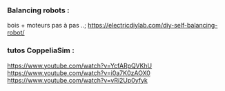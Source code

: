 
### Balancing robots :

bois + moteurs pas à pas ..; https://electricdiylab.com/diy-self-balancing-robot/

### tutos CoppeliaSim :

https://www.youtube.com/watch?v=YcfARpQVKhU<br>
https://www.youtube.com/watch?v=i0a7K0zAOX0<br>
https://www.youtube.com/watch?v=vRi2Up0yfyk<br>

